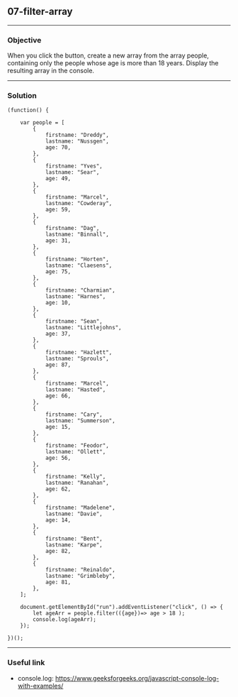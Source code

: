 ## 07-filter-array

---
### Objective
When you click the button, create a new array from the array people, containing only the people whose age is more than 18 years. Display the resulting array in the console.

---
### Solution
````
(function() {

    var people = [
        {
            firstname: "Dreddy",
            lastname: "Nussgen",
            age: 70,
        },
        {
            firstname: "Yves",
            lastname: "Sear",
            age: 49,
        },
        {
            firstname: "Marcel",
            lastname: "Cowderay",
            age: 59,
        },
        {
            firstname: "Dag",
            lastname: "Binnall",
            age: 31,
        },
        {
            firstname: "Horten",
            lastname: "Claesens",
            age: 75,
        },
        {
            firstname: "Charmian",
            lastname: "Harnes",
            age: 10,
        },
        {
            firstname: "Sean",
            lastname: "Littlejohns",
            age: 37,
        },
        {
            firstname: "Hazlett",
            lastname: "Sprouls",
            age: 87,
        },
        {
            firstname: "Marcel",
            lastname: "Hasted",
            age: 66,
        },
        {
            firstname: "Cary",
            lastname: "Summerson",
            age: 15,
        },
        {
            firstname: "Feodor",
            lastname: "Ollett",
            age: 56,
        },
        {
            firstname: "Kelly",
            lastname: "Ranahan",
            age: 62,
        },
        {
            firstname: "Madelene",
            lastname: "Davie",
            age: 14,
        },
        {
            firstname: "Bent",
            lastname: "Karpe",
            age: 82,
        },
        {
            firstname: "Reinaldo",
            lastname: "Grimbleby",
            age: 81,
        },
    ];

    document.getElementById("run").addEventListener("click", () => {
        let ageArr = people.filter(({age})=> age > 18 );
        console.log(ageArr);
    });

})();
````
---
### Useful link
* console.log: https://www.geeksforgeeks.org/javascript-console-log-with-examples/